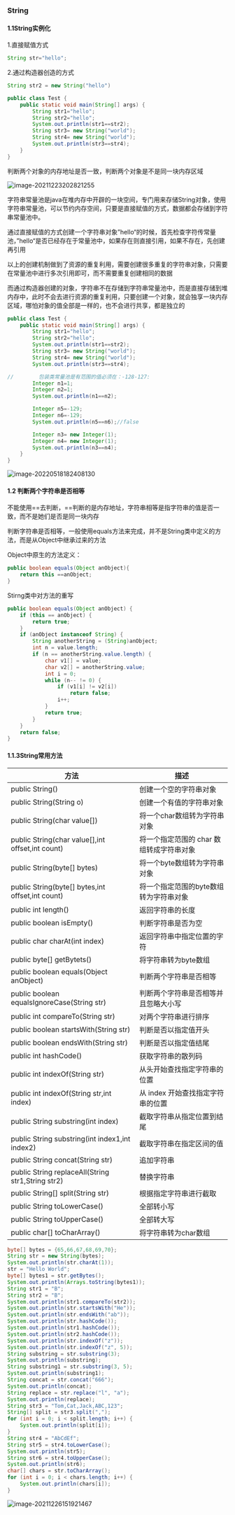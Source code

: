 ### String

#### 1.1String实例化

1.直接赋值方式

```java
String str="hello";
```

2.通过构造器创造的方式

```java
String str2 = new String("hello")
```

```java
public class Test {
    public static void main(String[] args) {
        String str1="hello";
        String str2="hello";
        System.out.println(str1==str2);
        String str3= new String("world");
        String str4= new String("world");
        System.out.println(str3==str4);
    }
}
```

判断两个对象的内存地址是否一致，判断两个对象是不是同一块内存区域

![image-20211223202821255](C:\Users\DELL\AppData\Roaming\Typora\typora-user-images\image-20211223202821255.png)

字符串常量池是java在堆内存中开辟的一块空间，专门用来存储String对象，使用字符串常量池，可以节约内存空间，只要是直接赋值的方式，数据都会存储到字符串常量池中。

通过直接赋值的方式创建一个字符串对象”hello“的时候，首先检查字符传常量池，”hello“是否已经存在于常量池中，如果存在则直接引用，如果不存在，先创建再引用

以上的创建机制做到了资源的重复利用，需要创建很多重复的字符串对象，只需要在常量池中进行多次引用即可，而不需要重复创建相同的数据

而通过构造器创建的对象，字符串不在存储到字符串常量池中，而是直接存储到堆内存中，此时不会去进行资源的重复利用，只要创建一个对象，就会独享一块内存区域，哪怕对象的值全部是一样的，也不会进行共享，都是独立的

```java
public class Test {
    public static void main(String[] args) {
        String str1="hello";
        String str2="hello";
        System.out.println(str1==str2);
        String str3= new String("world");
        String str4= new String("world");
        System.out.println(str3==str4);

//        包装类常量池是有范围的值必须在：-128-127:
        Integer n1=1;
        Integer n2=1;
        System.out.println(n1==n2);

        Integer n5=-129;
        Integer n6=-129;
        System.out.println(n5==n6);//false

        Integer n3= new Integer(1);
        Integer n4= new Integer(1);
        System.out.println(n3==n4);
    }
}
```

![image-20220518182408130](C:\Users\DELL\AppData\Roaming\Typora\typora-user-images\image-20220518182408130.png)





#### 1.2 判断两个字符串是否相等

不能使用==去判断，==判断的是内存地址，字符串相等是指字符串的值是否一致，而不是她们是否是同一块内存

判断字符串是否相等，一般使用equals方法来完成，并不是String类中定义的方法，而是从Object中继承过来的方法

Object中原生的方法定义：

```java
public boolean equals(Object anObject){
	return this ==anObject;
}
```



Stirng类中对方法的重写

```java
public boolean equals(Object anObject) {
    if (this == anObject) {
        return true;
    }
    if (anObject instanceof String) {
        String anotherString = (String)anObject;
        int n = value.length;
        if (n == anotherString.value.length) {
            char v1[] = value;
            char v2[] = anotherString.value;
            int i = 0;
            while (n-- != 0) {
                if (v1[i] != v2[i])
                    return false;
                i++;
            }
            return true;
        }
    }
    return false;
}
```

#### 1.1.3String常用方法

| 方法                                              | 描述                                     |
| ------------------------------------------------- | ---------------------------------------- |
| public String()                                   | 创建一个空的字符串对象                   |
| public String(String o)                           | 创建一个有值的字符串对象                 |
| public String(char value[])                       | 将一个char数组转为字符串对象             |
| public String(char value[],int offset,int count)  | 将一个指定范围的 char 数组转成字符串对象 |
| public String(byte[] bytes)                       | 将一个byte数组转为字符串对象             |
| public String(byte[] bytes,int offset,int count)  | 将一个指定范围的byte数组转为字符串对象   |
| public int length()                               | 返回字符串的长度                         |
| public boolean isEmpty()                          | 判断字符串是否为空                       |
| public char charAt(int index)                     | 返回字符串中指定位置的字符               |
| public byte[] getBytets()                         | 将字符串转为byte数组                     |
| public boolean equals(Object anObject)            | 判断两个字符串是否相等                   |
| public boolean equalsIgnoreCase(String str)       | 判断两个字符串是否相等并且忽略大小写     |
| public int compareTo(String str)                  | 对两个字符串进行排序                     |
| public boolean startsWith(String str)             | 判断是否以指定值开头                     |
| public boolean endsWith(String str)               | 判断是否以指定值结尾                     |
| public int hashCode()                             | 获取字符串的散列码                       |
| public int indexOf(String str)                    | 从头开始查找指定字符串的位置             |
| public int indexOf(String str,int index)          | 从 index 开始查找指定字符串的位置        |
| public String substring(int index)                | 截取字符串从指定位置到结尾               |
| public String substring(int index1,int index2)    | 截取字符串在指定区间的值                 |
| public String concat(String str)                  | 追加字符串                               |
| public String replaceAll(String str1,String str2) | 替换字符串                               |
| public String[] split(String str)                 | 根据指定字符串进行截取                   |
| public String toLowerCase()                       | 全部转小写                               |
| public String toUpperCase()                       | 全部转大写                               |
| public char[] toCharArray()                       | 将字符串转为char数组                     |

```java
byte[] bytes = {65,66,67,68,69,70};
String str = new String(bytes);
System.out.println(str.charAt(1));
str = "Hello World";
byte[] bytes1 = str.getBytes();
System.out.println(Arrays.toString(bytes1));
String str1 = "B";
String str2 = "B";
System.out.println(str1.compareTo(str2));
System.out.println(str.startsWith("He"));
System.out.println(str.endsWith("ab"));
System.out.println(str.hashCode());
System.out.println(str1.hashCode());
System.out.println(str2.hashCode());
System.out.println(str.indexOf("z"));
System.out.println(str.indexOf("z", 5));
String substring = str.substring(3);
System.out.println(substring);
String substring1 = str.substring(3, 5);
System.out.println(substring1);
String concat = str.concat("666");
System.out.println(concat);
String replace = str.replace("l", "a");
System.out.println(replace);
String str3 = "Tom,Cat,Jack,ABC,123";
String[] split = str3.split(",");
for (int i = 0; i < split.length; i++) {
    System.out.println(split[i]);
}
String str4 = "AbCdEf";
String str5 = str4.toLowerCase();
System.out.println(str5);
String str6 = str4.toUpperCase();
System.out.println(str6);
char[] chars = str.toCharArray();
for (int i = 0; i < chars.length; i++) {
    System.out.println(chars[i]);
}
```

![image-20211226151921467](C:\Users\DELL\AppData\Roaming\Typora\typora-user-images\image-20211226151921467.png)
